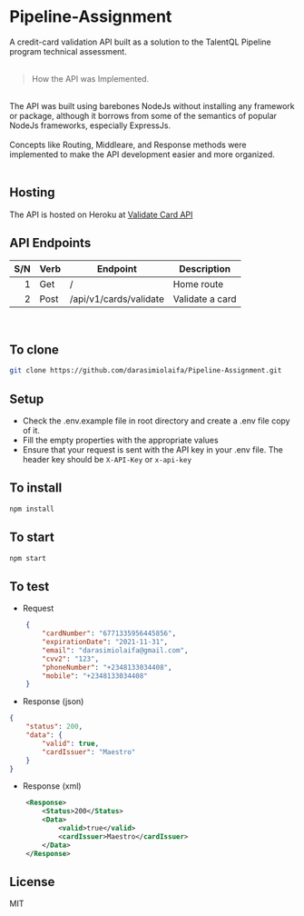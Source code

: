 # Pipeline-Assignment
A credit-card validation API built as a solution to the TalentQL Pipeline program technical assessment.
<br />
<br />

> How the API was Implemented.
<br />
The API was built using barebones NodeJs without installing any framework or package, although it borrows from some of the semantics of popular NodeJs frameworks, especially ExpressJs.<br /><br />
Concepts like Routing, Middleare, and Response methods were implemented to make the API development easier and more organized.<br /><br />

## Hosting
The API is hosted on Heroku at [Validate Card API](https://validate-card-api.herokuapp.com/)
## API Endpoints
| S/N | Verb   | Endpoint                    | Description                       |
| --: | ------ | --------------------------- | --------------------------------- |
|   1 | Get    | /                           | Home route                        |
|   2 | Post   | /api/v1/cards/validate      | Validate a card                   |

<br />

## To clone

```sh
git clone https://github.com/darasimiolaifa/Pipeline-Assignment.git
```

## Setup
* Check the .env.example file in root directory and create a .env file copy of it.
* Fill the empty properties with the appropriate values
* Ensure that your request is sent with the API key in your .env file. The header key should be `X-API-Key` or `x-api-key`
## To install

```sh
npm install
```
## To start

```sh
npm start
```

## To test

* Request
```json
    {
        "cardNumber": "6771335956445856",
        "expirationDate": "2021-11-31",
        "email": "darasimiolaifa@gmail.com",
        "cvv2": "123",
        "phoneNumber": "+2348133034408",
        "mobile": "+2348133034408"
    }
```

* Response (json)
```json
{
    "status": 200,
    "data": {
        "valid": true,
        "cardIssuer": "Maestro"
    }
}
```

* Response (xml)

```xml
    <Response>
        <Status>200</Status>
        <Data>
            <valid>true</valid>
            <cardIssuer>Maestro</cardIssuer>
        </Data>
    </Response>
```

## License

MIT

